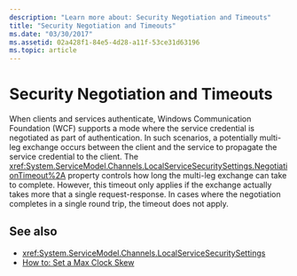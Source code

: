 ```yaml
---
description: "Learn more about: Security Negotiation and Timeouts"
title: "Security Negotiation and Timeouts"
ms.date: "03/30/2017"
ms.assetid: 02a428f1-84e5-4d28-a11f-53ce31d63196
ms.topic: article
---
```

# Security Negotiation and Timeouts

When clients and services authenticate, Windows Communication Foundation (WCF) supports a mode where the service credential is negotiated as part of authentication. In such scenarios, a potentially multi-leg exchange occurs between the client and the service to propagate the service credential to the client. The <xref:System.ServiceModel.Channels.LocalServiceSecuritySettings.NegotiationTimeout%2A> property controls how long the multi-leg exchange can take to complete. However, this timeout only applies if the exchange actually takes more that a single request-response. In cases where the negotiation completes in a single round trip, the timeout does not apply.  
  
## See also

- <xref:System.ServiceModel.Channels.LocalServiceSecuritySettings>
- [How to: Set a Max Clock Skew](how-to-set-a-max-clock-skew.md)
